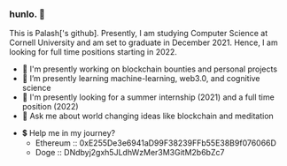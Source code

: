 ### hunlo. 👋

This is Palash['s github]. Presently, I am studying Computer Science at Cornell University and am set to graduate in December 2021. Hence, I am looking for full time positions starting in 2022.

- 🔭 I'm presently working on blockchain bounties and personal projects
- 🌱 I’m presently learning machine-learning, web3.0, and cognitive science
- 🤔 I'm presently looking for a summer internship (2021) and a full time position (2022)
- 💬 Ask me about world changing ideas like blockchain and meditation
<!-- add contact info (website) ASAP, ie, max June 2021 -->
- 💲 Help me in my journey?
  - Ethereum :: 0xE255De3e6941aD99F38239FFb55E38B9f076066D
  - Doge :: DNdbyj2gxh5JLdhWzMer3M3GitM2b6bZc7
